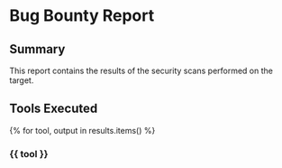 # Bug Bounty Report

## Summary
This report contains the results of the security scans performed on the target.

## Tools Executed
{% for tool, output in results.items() %}
### {{ tool }}